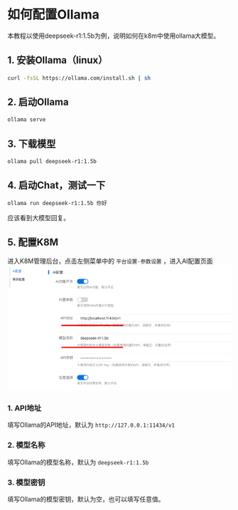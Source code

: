 # 如何配置Ollama
本教程以使用deepseek-r1:1.5b为例，说明如何在k8m中使用ollama大模型。
## 1. 安装Ollama（linux）
```bash
curl -fsSL https://ollama.com/install.sh | sh
```
## 2. 启动Ollama
```bash
ollama serve
```
## 3. 下载模型
```bash
ollama pull deepseek-r1:1.5b
```
## 4. 启动Chat，测试一下
```bash
ollama run deepseek-r1:1.5b 你好
``` 
应该看到大模型回复。

## 5. 配置K8M
进入K8M管理后台，点击左侧菜单中的 `平台设置-参数设置` ，进入AI配置页面
![添加模型](/images/use-self-hosted-ai/ollama.png)
### 1. API地址
填写Ollama的API地址，默认为 `http://127.0.0.1:11434/v1`
### 2. 模型名称
填写Ollama的模型名称，默认为 `deepseek-r1:1.5b`
### 3. 模型密钥
填写Ollama的模型密钥，默认为空，也可以填写任意值。
